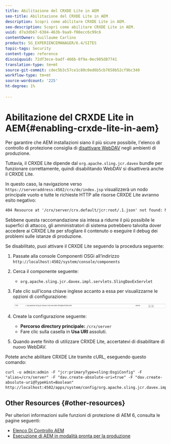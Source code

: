 ```yaml
---
title: Abilitazione del CRXDE Lite in AEM
seo-title: Abilitazione del CRXDE Lite in AEM
description: Scopri come abilitare CRXDE Lite in AEM.
seo-description: Scopri come abilitare CRXDE Lite in AEM.
uuid: d7a3db67-6384-463b-9aa9-f08ecc6c99c6
contentOwner: Guillaume Carlino
products: SG_EXPERIENCEMANAGER/6.4/SITES
topic-tags: Security
content-type: reference
discoiquuid: 72df3ece-badf-466b-8f9a-0ec985d87741
translation-type: tm+mt
source-git-commit: cdec5b3c57ce1c80c0ed6b5cb7650b52cf9bc340
workflow-type: tm+mt
source-wordcount: '225'
ht-degree: 1%

---
```



# Abilitazione del CRXDE Lite in AEM{#enabling-crxde-lite-in-aem}

Per garantire che AEM installazioni siano il più sicure possibile, l&#39;elenco di controllo di protezione consiglia di [disattivare WebDAV](/help/sites-administering/security-checklist.md#disable-webdav) negli ambienti di produzione.

Tuttavia, il CRXDE Lite dipende dal `org.apache.sling.jcr.davex` bundle per funzionare correttamente, quindi disabilitando WebDAV si disattiverà anche il CRXDE Lite.

In questo caso, la navigazione verso `https://serveraddress:4502/crx/de/index.jsp` visualizzerà un nodo principale vuoto e tutte le richieste HTTP alle risorse CRXDE Lite avranno esito negativo:

```xml
404 Resource at '/crx/server/crx.default/jcr:root/.1.json' not found: No resource found
```

Sebbene questa raccomandazione sia intesa a ridurre il più possibile le superfici di attacco, gli amministratori di sistema potrebbero talvolta dover accedere ai CRXDE Lite per sfogliare il contenuto o eseguire il debug dei problemi sulle istanze di produzione.

Se disabilitato, puoi attivare il CRXDE Lite seguendo la procedura seguente:

1. Passate alla console Componenti OSGi all’indirizzo `http://localhost:4502/system/console/components`
1. Cerca il componente seguente:

   * `org.apache.sling.jcr.davex.impl.servlets.SlingDavExServlet`

1. Fate clic sull’icona chiave inglese accanto a essa per visualizzarne le opzioni di configurazione:

   ![chlimage_1-80](assets/chlimage_1-80.png)

1. Create la configurazione seguente:

   * **Percorso directory principale:** `/crx/server`
   * Fare clic sulla casella in **Usa URI** assoluti.

1. Quando avete finito di utilizzare CRXDE Lite, accertatevi di disabilitare di nuovo WebDAV.

Potete anche abilitare CRXDE Lite tramite cURL, eseguendo questo comando:

```shell
curl -u admin:admin -F "jcr:primaryType=sling:OsgiConfig" -F "alias=/crx/server" -F "dav.create-absolute-uri=true" -F "dav.create-absolute-uri@TypeHint=Boolean" http://localhost:4502/apps/system/config/org.apache.sling.jcr.davex.impl.servlets.SlingDavExServlet
```

## Other Resources {#other-resources}

Per ulteriori informazioni sulle funzioni di protezione di AEM 6, consulta le pagine seguenti:

* [Elenco Di Controllo AEM](/help/sites-administering/security-checklist.md)
* [Esecuzione di AEM in modalità pronta per la produzione](/help/sites-administering/production-ready.md)

